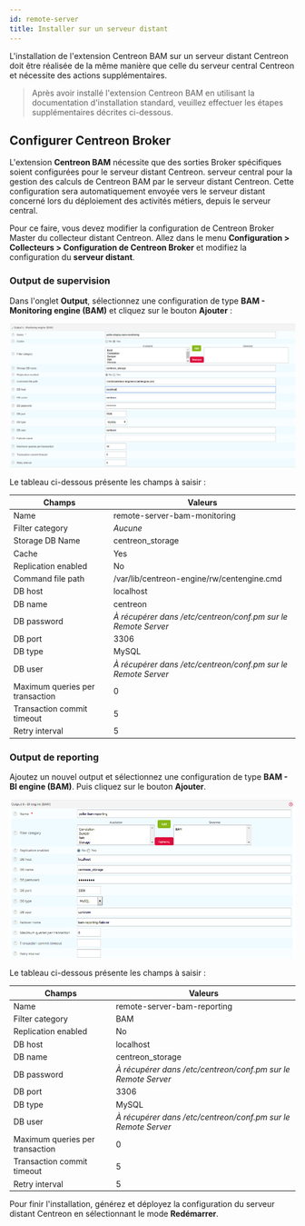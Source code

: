 ```yaml
---
id: remote-server
title: Installer sur un serveur distant
---
```


L'installation de l'extension Centreon BAM sur un serveur distant Centreon doit être réalisée de la même manière que celle du serveur central Centreon et nécessite des actions supplémentaires.

> Après avoir installé l'extension Centreon BAM en utilisant la documentation d'installation standard, veuillez effectuer les étapes supplémentaires décrites ci-dessous.

## Configurer Centreon Broker

L'extension **Centreon BAM** nécessite que des sorties Broker spécifiques soient configurées pour le serveur distant Centreon.
serveur central pour la gestion des calculs de Centreon BAM par le
serveur distant Centreon. Cette configuration sera automatiquement
envoyée vers le serveur distant concerné lors du déploiement des activités métiers, depuis le serveur central.

Pour ce faire, vous devez modifier la configuration de Centreon Broker Master du collecteur distant Centreon. Allez dans le menu **Configuration > Collecteurs > Configuration de Centreon Broker** et modifiez la configuration du **serveur distant**.

### Output de supervision

Dans l'onglet **Output**, sélectionnez une configuration de
type **BAM - Monitoring engine (BAM)** et cliquez sur le bouton
**Ajouter** :

![image](../assets/service-mapping/remote-server/conf_poller_bam_monitoring.png)

Le tableau ci-dessous présente les champs à saisir :

| Champs                          | Valeurs                                                       |
|---------------------------------|---------------------------------------------------------------|
| Name                            | remote-server-bam-monitoring                                  |
| Filter category                 | *Aucune*                                                      |
| Storage DB Name                 | centreon\_storage                                             |
| Cache                           | Yes                                                           |
| Replication enabled             | No                                                            |
| Command file path               | /var/lib/centreon-engine/rw/centengine.cmd                    |
| DB host                         | localhost                                                     |
| DB name                         | centreon                                                      |
| DB password                     | *À récupérer dans /etc/centreon/conf.pm sur le Remote Server* |
| DB port                         | 3306                                                          |
| DB type                         | MySQL                                                         |
| DB user                         | *À récupérer dans /etc/centreon/conf.pm sur le Remote Server* |
| Maximum queries per transaction | 0                                                             |
| Transaction commit timeout      | 5                                                             |
| Retry interval                  | 5                                                             |

### Output de reporting

Ajoutez un nouvel output et sélectionnez une configuration de type **BAM - BI engine (BAM)**. Puis cliquez sur le bouton **Ajouter**.

![image](../assets/service-mapping/remote-server/conf_poller_bam_reporting.png)

Le tableau ci-dessous présente les champs à saisir :

| Champs                          | Valeurs                                                       |
|---------------------------------|---------------------------------------------------------------|
| Name                            | remote-server-bam-reporting                                   |
| Filter category                 | BAM                                                           |
| Replication enabled             | No                                                            |
| DB host                         | localhost                                                     |
| DB name                         | centreon\_storage                                             |
| DB password                     | *À récupérer dans /etc/centreon/conf.pm sur le Remote Server* |
| DB port                         | 3306                                                          |
| DB type                         | MySQL                                                         |
| DB user                         | *À récupérer dans /etc/centreon/conf.pm sur le Remote Server* |
| Maximum queries per transaction | 0                                                             |
| Transaction commit timeout      | 5                                                             |
| Retry interval                  | 5                                                             |

Pour finir l'installation, générez et déployez la configuration du serveur distant Centreon en sélectionnant le mode **Redémarrer**.
